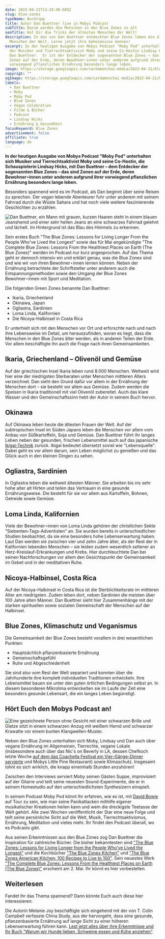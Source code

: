 ```yaml
---
date: 2023-04-21T13:24:40.605Z
slug: blue-zones
typeName: Buchtipp
title: Autor Dan Buettner live in Mobys Podcast
subTitle: Darum werden die Menschen in den Blue Zones so alt
seoTitle: Hol Dir die Tricks der ältesten Menschen der Welt!
description: In den von Dan Buettner entdeckten Blue Zones leben die ältesten
  Menschen der Welt. Lerne jetzt ihre Geheimnisse kennen!
excerpt: In der heutigen Ausgabe von Mobys Podcast "Moby Pod" unterhalten sich
  der Musiker und Tierrechtsaktivist Moby und seine Co-Hostin Lindsay Hicks mit
  Dan Buettner.  Er ist der Entdecker der sogenannten Blue Zones – das sind
  Zonen auf der Erde, deren Bewohner⋆innen unter anderem aufgrund ihrer
  vorwiegend pflanzlichen Ernährung besonders lange leben.
image: https://storage.googleapis.com/cardamonchai-media/2023-04-21/blue-zones-sounds-vegan-anne-reis-jpg-imagine-586888_757270_4464_3348/640.webp
copyrigt: ""
ogImage: https://storage.googleapis.com/cardamonchai-media/2023-04-21/blue-zones-soundsvegan-anne-reis-og-jpg-imagine-888898_80766c_1200_628/640.webp
labels:
  - Dan Buettner
  - Moby
  - Moby Pod
  - Blue Zones
  - Vegan Celebreties
  - Filme & Bücher
  - Podcast
  - Lindsay Hicks
  - Ernährung & Gesundheit
focusKeyword: Blue Zones
advertisement: false
affiliate: true
language: de
---
```

**In der heutigen Ausgabe von Mobys Podcast "Moby Pod" unterhalten sich Musiker und Tierrechtsaktivist Moby und seine Co-Hostin, die Schauspielerin Lindsay Hicks, mit Dan Buettner – dem Entdecker der sogenannten Blue Zones – das sind Zonen auf der Erde, deren Bewohner⋆innen unter anderem aufgrund ihrer vorwiegend pflanzlichen Ernährung besonders lange leben.**

Besonders spannend wird es im Podcast, als Dan beginnt über seine Reisen zu sprechen. Der vegan lebende Abenteurer fuhr unter anderem mit seinem Fahrrad durch die Wüste Sahara und hat noch viele weitere faszinierende Geschichten zu erzählen.

![Dan Buettner, ein Mann mit grauen, kurzen Haaren steht in einem blauen Jeanshemd und einer sehr hellen Jeans an eine schwarzes Fahrrad gelehnt und lächelt. Im Hintergrund ist das Blau des Himmels zu erkennen.](https://storage.googleapis.com/cardamonchai-media/2023-04-21/the-blue-zones-buch-dan-buettner-jpeg-imagine-f8f8f8_a9b1ba_2016_2560/640.webp "Dan Buettner – \"The Complete Blue Zones: Lessons From the Healthiest Places on Earth (The Blue Zones)\"")

Sein erstes Buch "The Blue Zones: Lessons for Living Longer From the People Who've Lived the Longest" sowie das für Mai angekündigte "The Complete Blue Zones: Lessons From the Healthiest Places on Earth (The Blue Zones)" werden im Podcast nur kurz angesprochen. Auf das Thema geht er dennoch intensiv ein und erklärt genau, was die Blue Zones sind und wie wir von ihren Bewohner⋆innen lernen können. Neben der Ernährung betrachtete der Schriftsteller unter anderem auch die Entspannungsmethoden sowie den Umgang der Blue Zones Bewohner⋆innen mit Sport und Meditation.

Die folgenden Green Zones benannte Dan Buettner:

* Ikaria, Griechenland
* Okinawa, Japan
* Ogliastra, Sardinien
* Loma Linda, Kalifornien
* Die Nicoya-Halbinsel in Costa Rica

Er unterhielt sich mit den Menschen vor Ort und erforschte nach und nach ihre Lebensweise im Detail, um herauszufinden, woran es liegt, dass die Menschen in den Blue Zones älter werden, als in anderen Teilen der Erde. Vor allem beschäftigte ihn auch die Frage nach ihren Gemeinsamkeiten.

## Ikaria, Griechenland – Olivenöl und Gemüse

Auf der griechischen Insel Ikaria leben rund 8.000 Menschen. Weltweit wird hier eine der niedrigsten Sterberaten unter Menschen mittleren Alters verzeichnet. Dan sieht den Grund dafür vor allem in der Ernährung der Menschen dort – sie besteht vor allem aus Gemüse. Zudem werden die Speisen in Ikaria traditionell mit viel Olivenöl zubereitet. Auch das klare Wasser und den Gemeinschaftssinn hebt der Autor in seinem Buch hervor.

## Okinawa

Auf Okinawa leben heute die ältesten Frauen der Welt. Auf der subtropischen Insel im Süden Japans leben die Menschen vor allem vom Anbau von Süßkartoffeln, Soja und Gemüse. Dan Buettner führt ihr langes Leben neben der gesunden, frischen Lebensmittel auch auf das japanische [Ikigai-Technik](/2016/02/ikigai-quelle-des-lebens/) zurück. Ikigai bedeutet übersetzt soviel wie "Lebensquelle". Dabei geht es vor allem darum, sein Leben möglichst zu genießen und das Glück auch in den kleinen Dingen zu sehen.

## Ogliastra, Sardinien

In Ogliastra leben die weltweit ältesten Männer. Sie arbeiten bis ins sehr hohe alter alt Hirten und teilen das Vertrauen in eine gesunde Ernährungsweise. Die besteht für sie vor allem aus Kartoffeln, Bohnen, Getreide sowie Gemüse.

## Loma Linda, Kalifornien

Viele der Bewohner⋆innen von Loma Linda gehören der christlichen Sekte "Siebenten-Tags-Adventisten" an. Sie wurden bereits in unterschiedlichen Studien beobachtet, da sie eine besonders hohe Lebenserwartung haben. Laut Dan werden sie zwischen vier und zehn Jahre älter, als der Rest der in Kalifornien lebenden Menschen – sie leiden zudem wesentlich seltener an Herz-Kreislauf-Erkrankungen und Krebs. Hier durchleuchtete Dan bei seinen Nachforschungen vor allem den Gesichtspunkt der Gemeinsamkeit im Gebet und in der meditativen Ruhe.

## Nicoya-Halbinsel, Costa Rica

Auf der Nicoya-Halbinsel in Costa Rica ist die Sterblichkeitsrate im mittleren Alter am niedrigsten. Zudem leben dort, neben Sardinien die meisten über 100 Jahre alten Männer. Dan Buettner sieht hier Zusammenhänge mit der starken spirituellen sowie sozialen Gemeinschaft der Menschen auf der Halbinsel.

## Blue Zones, Klimaschutz und Veganismus

Die Gemeinsamkeit der Blue Zones besteht vorallem in drei wesentlichen Punkten:

- Hauptsächlich pflanzenbasierte Ernährung
- Gemeinschaftsgefühl
- Ruhe und Abgeschiedenheit

Sie sind also vom Rest der Welt separiert und konnten über die Jahrhunderte ihre komplett individuellen Traditionen entwickeln. Ihre Lebensmittel bauen sie unter den guten örtlichen Bedingungen selbst an. In diesem besonderen Mikrolima entwickelten sie im Laufe der Zeit eine besonders gesunde Lebensart, die ein langes Leben begünstigt.

## Hört Euch den Mobys Podcast an!

![Eine gezeichnete Person ohne Gesicht mit einer schwarzen Brille und Glatze sitzt in einem schwarzen Anzug mit weißem Hemd und schwarzer Krawatte vor einem bunten Klangwellen-Muster.](https://storage.googleapis.com/cardamonchai-media/2023-04-21/mobypod-jpeg-imagine-080808_62666f_1200_1200/640.webp "Hört Euch den Moby Pod an!")

Neben den Blue Zones unterhalten sich Moby, Lindsay und Dan auch über vegane Ernährung im Allgemeinen, Tierrechte, vegane Lokale (insbesondere auch über das Nic's on Beverly in LA, dessen Chefkoch letzte Woche [auf dem das Coachella Festival ein Vier-Gänge-Dinner servierte](https://soundsvegan.com/2023/04/coachella-2023/) und Mobys Little Pine Restaurant) sowie Klimaschutz. Insgesamt lohnt es sich wirklich, die knapp eineinhalb Stunden anzuhören!

Zwischen den Interviews serviert Moby seinen Gästen Suppe, improvisiert auf der Gitarre und teilt seine neuesten Sound-Experimente, die er in seinem Homestudio auf den unterschiedlichsten Synthesizern einspielt.

In seinem Podcast Moby Pod könnt Ihr erfahren, wie es ist, mit [David Bowie](rip-david-bowie-abschied-von-einer-ikone/) auf Tour zu sein, wie man seine Panikattacken mithilfe eigener musikalischer Kreationen heilen kann und wem die dreckigste Teetasse der Welt gehört. Alle zwei Wochen veröffentlicht der Star eine neue Folge und teilt seine persönliche Sicht auf die Welt, Musik, Tierrechtsaktivismus, Ernährung, Meditation und vieles mehr. Ihr findet den Podcast überall, wo es Podcasts gibt.

Aus seinen Erkenntnissen aus den Blue Zones zog Dan Buettner die Inspiration für zahlreiche Bücher. Die bisher bekanntesten sind ["The Blue Zones: Lessons for Living Longer from the People Who've Lived the Longest"](https://www.amazon.de/dp/1426209487?ref_=cm_sw_r_cp_ud_dp_YV8CE245Y1H0V9FXMKZX&_encoding=UTF8&tag=cardamonchai-21&linkCode=ur2&linkId=3ba1383777a1fc6d4bd8a9a4cf095ed2&camp=1638&creative=6742) und die Kochbücher ["The Blue Zones Kitchen"](https://www.amazon.de/Blue-Zones-Kitchen-Recipes-Live/dp/1426220138/ref=sr_1_1?__mk_de_DE=%25C3%2585M%25C3%2585%25C5%25BD%25C3%2595%25C3%2591&crid=1Y0IIWB5FL0ZK&keywords=the+blue+zones+kitchen&qid=1682085423&sprefix=the+blue+zones+kitchen%252Caps%252C92&sr=8-1&_encoding=UTF8&=cardamonchai-21&=ur2&=a125a0e19eb7673fbdf369281e66a263&=1638&=6742) und ["The Blue Zones American Kitchen: 100 Recipes to Live to 100"](https://www.amazon.de/Blue-Zones-American-Kitchen-Recipes/dp/1426222475/ref=sr_1_4?__mk_de_DE=%25C3%2585M%25C3%2585%25C5%25BD%25C3%2595%25C3%2591&crid=3R78Y6LXNTXRH&keywords=dan+buettner&qid=1682084931&sprefix=dan+buettner%252Caps%252C92&sr=8-4&_encoding=UTF8&=cardamonchai-21&=ur2&=31e8b88cbda3aee1f45a23c18aa97678&=1638&=6742). Sein neuestes Werk ["The Complete Blue Zones: Lessons From the Healthiest Places on Earth (The Blue Zones)"](https://www.amazon.de/Complete-Blue-Zones-Lessons-Healthiest/dp/1426223471/ref=sr_1_8?__mk_de_DE=%25C3%2585M%25C3%2585%25C5%25BD%25C3%2595%25C3%2591&crid=3R78Y6LXNTXRH&keywords=dan+buettner&qid=1682084931&sprefix=dan+buettner%252Caps%252C92&sr=8-8&_encoding=UTF8&=cardamonchai-21&=ur2&=d142f0ad610b409fdcb7963c27d6b1d8&=1638&=6742) erscheint am 2. Mai. Ihr könnt es hier vorbestellen.

## Weiterlesen

Fandet Ihr das Thema spannend? Dann könnte Euch auch diese hier interessieren:

Die Autorin Melanie Joy beschäftigte sich eingehend mit der von T. Colin Campbell verfasste China Study, aus der hervorgeht, dass eine gesunde, pflanzenbasierte Ernährung auf lange Sicht zu einer höheren Lebenserwartung führen kann. [Lest jetzt alles über ihre Erkenntnisse und Ihr Buch "Warum wir Hunde lieben, Schweine essen und Kühe anziehen"](http://localhost:8000/2019/03/warum-wir-hunde-lieben-schweine-essen-und-kuehe-anziehen/).